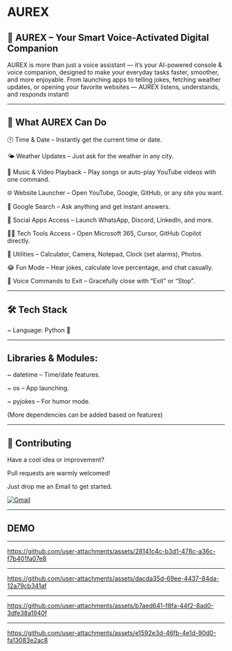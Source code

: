 # AUREX

## 🧠 AUREX – Your Smart Voice-Activated Digital Companion
AUREX is more than just a voice assistant — it’s your AI-powered console & voice companion, designed to make your everyday tasks faster, smoother, and more enjoyable.
From launching apps to telling jokes, fetching weather updates, or opening your favorite websites — AUREX listens, understands, and responds instantl

---

## 🚀 What AUREX Can Do

🕒 Time & Date – Instantly get the current time or date.

🌤 Weather Updates – Just ask for the weather in any city.

🎵 Music & Video Playback – Play songs or auto-play YouTube videos with one command.

🌐 Website Launcher – Open YouTube, Google, GitHub, or any site you want.

🔎 Google Search – Ask anything and get instant answers.

💬 Social Apps Access – Launch WhatsApp, Discord, LinkedIn, and more.

🧑‍💻 Tech Tools Access – Open Microsoft 365, Cursor, GitHub Copilot directly.

🧮 Utilities – Calculator, Camera, Notepad, Clock (set alarms), Photos.

😂 Fun Mode – Hear jokes, calculate love percentage, and chat casually.

📢 Voice Commands to Exit – Gracefully close with “Exit” or “Stop”.

---

## 🛠 Tech Stack

~ Language: Python 🐍

---

## Libraries & Modules:

~ datetime – Time/date features.

~ os – App launching.

~ pyjokes – For humor mode.

(More dependencies can be added based on features)

---

## 🤝 Contributing

Have a cool idea or improvement?

Pull requests are warmly welcomed!

Just drop me an Email to get started.

[![Gmail](https://img.shields.io/badge/Gmail-grey?style=for-the-badge&logo=gmail&logoColor=white)](mailto:utkarshkumar.cs18@gmail.com?subject=Excited%20to%20Connect!&body=Hey%20there!%0AI%20came%20across%20your%20profile%20and%20would%20love%20to%20connect%20and%20talk%20about%20.%20.%20..">)

---

## DEMO

---

https://github.com/user-attachments/assets/28141c4c-b3d1-478c-a36c-f7b401fa07e8

---

https://github.com/user-attachments/assets/dacda35d-69ee-4437-84da-12a79cb341af

---

https://github.com/user-attachments/assets/b7aed641-f8fa-44f2-8ad0-3dfe38a1940f

---

https://github.com/user-attachments/assets/e1592e3d-46fb-4e1d-90d0-fa13083e2ac8


